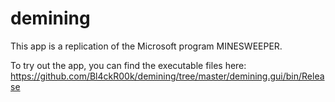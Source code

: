 # demining
This app is a replication of the Microsoft program MINESWEEPER.

To try out the app, you can find the executable files here: 
https://github.com/Bl4ckR00k/demining/tree/master/demining.gui/bin/Release
